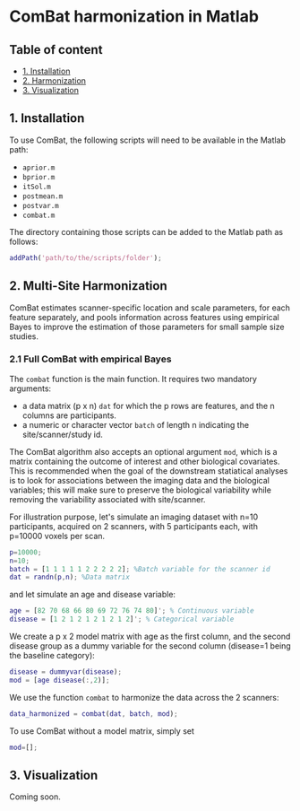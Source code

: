 # ComBat harmonization in Matlab

## Table of content
- [1. Installation](#id-section1)
- [2. Harmonization](#id-section2)
- [3. Visualization](#id-section3)

<div id='id-section1'/>

## 1. Installation
 
To use ComBat, the following scripts will need to be available in the Matlab path:
- `aprior.m`
- `bprior.m`
- `itSol.m`
- `postmean.m`
- `postvar.m`
- `combat.m`

The directory containing those scripts can be added to the Matlab path as follows:
```matlab
addPath('path/to/the/scripts/folder');
```

<div id='id-section2'/>

## 2. Multi-Site Harmonization

ComBat estimates scanner-specific location and scale parameters, for each feature separately, and pools information across features using empirical Bayes to improve the estimation of those parameters for small sample size studies.  

### 2.1 Full ComBat with empirical Bayes

The  `combat` function is the main function. It requires two mandatory arguments:
- a data matrix (p x n) `dat` for which the p rows are features, and the n columns are participants. 
- a numeric or character vector `batch` of length n indicating the site/scanner/study id.

The ComBat algorithm also accepts an optional argument `mod`, which is a matrix containing the outcome of interest and other biological covariates. This is recommended when the goal of the downstream statiatical analyses is to look for associations between the imaging data and the biological variables; this will make sure to preserve the biological variability while removing the variability associated with site/scanner. 

For illustration purpose, let's simulate an imaging dataset with n=10 participants, acquired on 2 scanners, with 5 participants each, with p=10000 voxels per scan. 

```matlab
p=10000;
n=10;
batch = [1 1 1 1 1 2 2 2 2 2]; %Batch variable for the scanner id
dat = randn(p,n); %Data matrix
```
and let simulate an age and disease variable: 
```matlab
age = [82 70 68 66 80 69 72 76 74 80]'; % Continuous variable
disease = [1 2 1 2 1 2 1 2 1 2]'; % Categorical variable
```
We create a p x 2 model matrix with age as the first column, and the second disease group as a dummy variable for the second column (disease=1 being the baseline category):
```matlab
disease = dummyvar(disease);
mod = [age disease(:,2)];
```
We use the function `combat` to harmonize the data across the 2 scanners:
```matlab
data_harmonized = combat(dat, batch, mod);
```

To use ComBat without a model matrix, simply set
```matlab
mod=[];
```

<div id='id-section3'/>

## 3. Visualization

Coming soon.




